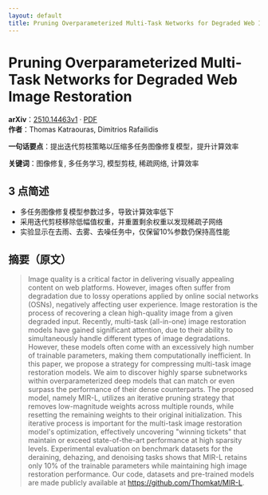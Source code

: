 ```yaml
---
layout: default
title: Pruning Overparameterized Multi-Task Networks for Degraded Web Image Restoration
---
```


# Pruning Overparameterized Multi-Task Networks for Degraded Web Image Restoration
**arXiv**：[2510.14463v1](https://arxiv.org/abs/2510.14463) · [PDF](https://arxiv.org/pdf/2510.14463.pdf)  
**作者**：Thomas Katraouras, Dimitrios Rafailidis  

**一句话要点**：提出迭代剪枝策略以压缩多任务图像修复模型，提升计算效率

**关键词**：图像修复, 多任务学习, 模型剪枝, 稀疏网络, 计算效率

## 3 点简述
- 多任务图像修复模型参数过多，导致计算效率低下
- 采用迭代剪枝移除低幅值权重，并重置剩余权重以发现稀疏子网络
- 实验显示在去雨、去雾、去噪任务中，仅保留10%参数仍保持高性能

## 摘要（原文）

> Image quality is a critical factor in delivering visually appealing content
> on web platforms. However, images often suffer from degradation due to lossy
> operations applied by online social networks (OSNs), negatively affecting user
> experience. Image restoration is the process of recovering a clean high-quality
> image from a given degraded input. Recently, multi-task (all-in-one) image
> restoration models have gained significant attention, due to their ability to
> simultaneously handle different types of image degradations. However, these
> models often come with an excessively high number of trainable parameters,
> making them computationally inefficient. In this paper, we propose a strategy
> for compressing multi-task image restoration models. We aim to discover highly
> sparse subnetworks within overparameterized deep models that can match or even
> surpass the performance of their dense counterparts. The proposed model, namely
> MIR-L, utilizes an iterative pruning strategy that removes low-magnitude
> weights across multiple rounds, while resetting the remaining weights to their
> original initialization. This iterative process is important for the multi-task
> image restoration model's optimization, effectively uncovering "winning
> tickets" that maintain or exceed state-of-the-art performance at high sparsity
> levels. Experimental evaluation on benchmark datasets for the deraining,
> dehazing, and denoising tasks shows that MIR-L retains only 10% of the
> trainable parameters while maintaining high image restoration performance. Our
> code, datasets and pre-trained models are made publicly available at
> https://github.com/Thomkat/MIR-L.

